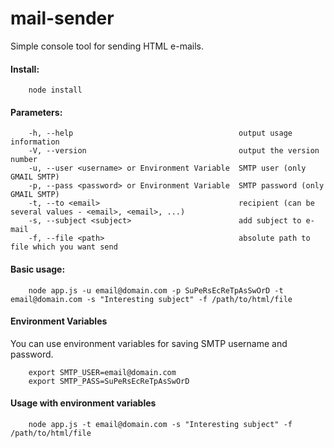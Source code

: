 mail-sender
===========

Simple console tool for sending HTML e-mails.

#### Install:

```
    node install
```


#### Parameters:
```
    -h, --help                                     output usage information
    -V, --version                                  output the version number
    -u, --user <username> or Environment Variable  SMTP user (only GMAIL SMTP)
    -p, --pass <password> or Environment Variable  SMTP password (only GMAIL SMTP)
    -t, --to <email>                               recipient (can be several values - <email>, <email>, ...)
    -s, --subject <subject>                        add subject to e-mail
    -f, --file <path>                              absolute path to file which you want send
```


#### Basic usage:
```
    node app.js -u email@domain.com -p SuPeRsEcReTpAsSwOrD -t email@domain.com -s "Interesting subject" -f /path/to/html/file
```


#### Environment Variables

You can use environment variables for saving SMTP username and password.
```
    export SMTP_USER=email@domain.com
    export SMTP_PASS=SuPeRsEcReTpAsSwOrD
```


#### Usage with environment variables
```
    node app.js -t email@domain.com -s "Interesting subject" -f /path/to/html/file
```
